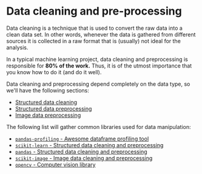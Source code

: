 # Data cleaning and pre-processing

Data cleaning is a technique that is used to convert the raw data into a clean data set. In other words, whenever the data is gathered from different sources it is collected in a raw format that is (usually) not ideal for the analysis.

In a typical machine learning project, data cleaning and preprocessing is responsible for **80% of the work.**
Thus, it is of the utmost importance that you know how to do it (and do it well).

Data cleaning and preprocessing depend completely on the data type, so we'll have the following sections:

* [Structured data cleaning](cleaning.ipynb)
* [Structured data preprocessing](preprocessing.ipynb)
* [Image data preprocessing](image_preprocessing.ipynb)

The following list will gather common libraries used for data manipulation:
* [`pandas-profiling` - Awesome dataframe profiling tool](https://pypi.org/project/pandas-profiling/)
* [`scikit-learn` - Structured data cleaning and preprocessing](https://scikit-learn.org/stable/)
* [`pandas` - Structured data cleaning and preprocessing](https://pandas.pydata.org/)
* [`scikit-image` - Image data cleaning and preprocessing](https://scikit-image.org/)
* [`opencv` - Computer vision library](https://opencv.org/)
